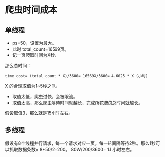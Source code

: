 # 爬虫时间成本

## 单线程

- ps=50，设置为最大。
- 此时 total_count=16569页。
- 记一页爬取时间为X秒。

那么总时间：

```
time_cost= (total_count * X)/3600= 16569X/3600= 4.6025 * X (小时)
```

X 的合理取值为1~5秒之间。

- 取值太低，爬虫过快，会被限流。
- 取值太高，那么爬虫等待时间就越长，完成所花费的总时间就越长。

假设取值3，那么就是15小时左右。

## 多线程

假设有8个线程并行请求，每一个请求对应一页。每一轮间隔等待2秒。那么1秒可以抓取数据条数= 8*50/2=200。 80W/200/3600= 1.1 小时左右。